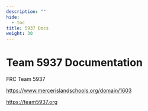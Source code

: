 ```yaml
---
description: ""
hide: 
  - toc
title: 5937 Docs
weight: 30
---
```

# Team 5937 Documentation

FRC Team 5937

https://www.mercerislandschools.org/domain/1603

https://team5937.org